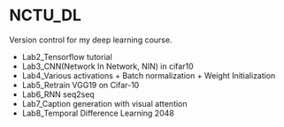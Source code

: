 # NCTU_DL

Version control for my deep learning course.


- Lab2_Tensorflow tutorial
- Lab3_CNN(Network In Network, NIN) in cifar10
- Lab4_Various activations + Batch normalization + Weight Initialization
- Lab5_Retrain VGG19 on Cifar-10
- Lab6_RNN seq2seq
- Lab7_Caption generation with visual attention
- Lab8_Temporal Difference Learning 2048